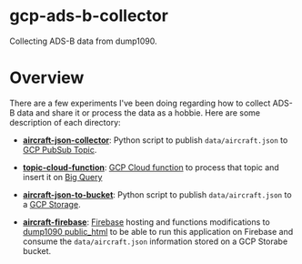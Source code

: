 # gcp-ads-b-collector
Collecting ADS-B data from dump1090. 

# Overview

There are a few experiments I've been doing regarding how to collect ADS-B data and share it or process the data as a hobbie. Here are some description of each directory:

- **[aircraft-json-collector](./aircraft-json-collector)**: Python script to publish `data/aircraft.json` to  [GCP PubSub Topic](https://cloud.google.com/pubsub/).

- **[topic-cloud-function](./topic-cloud-function)**: [GCP Cloud function](https://cloud.google.com/functions/) to process that topic and insert it on [Big Query](https://cloud.google.com/bigquery/)

- **[aircraft-json-to-bucket](./aircraft-json-to-bucket)**: Python script to publish `data/aircraft.json` to a [GCP Storage](https://cloud.google.com/storage/).

- **[aircraft-firebase](./aircraft-firebase)**: [Firebase](https://firebase.google.com/) hosting and functions modifications to [dump1090 public_html](https://github.com/flightaware/dump1090/tree/master/public_html) to be able to run this application on Firebase and consume the `data/aircraft.json` information stored on a GCP Storabe bucket.

